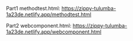 Part1 methodtest.html: https://zippy-tulumba-1a23de.netlify.app/methodtest.html

Part2 webcomponent.html: https://zippy-tulumba-1a23de.netlify.app/webcomponent.html